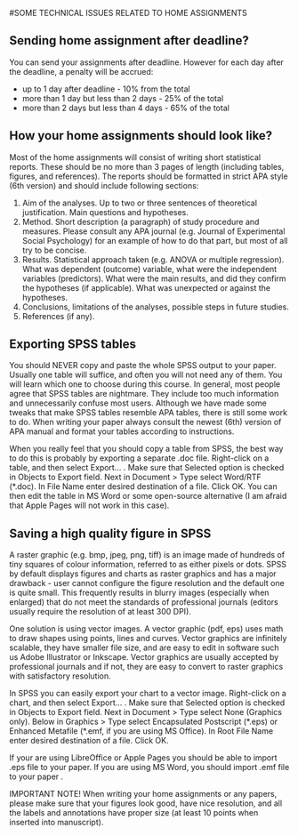 #SOME TECHNICAL ISSUES RELATED TO HOME ASSIGNMENTS

## Sending home assignment after deadline?

You can send your assignments after deadline. However for each day after the deadline, a penalty will be accrued:
- up to 1 day after deadline - 10% from the total
- more than 1 day but less than 2 days - 25% of the total
- more than 2 days but less than 4 days - 65% of the total


## How your home assignments should look like?

Most of the home assignments will consist of writing short statistical reports. These should be no more than 3 pages of length (including tables, figures, and references). The reports should be formatted in strict APA style (6th version) and should include following sections:

1. Aim of the analyses. Up to two or three sentences of theoretical justification. Main questions and hypotheses.
2. Method. Short description (a paragraph) of study procedure and measures. Please consult any APA journal (e.g. Journal of Experimental Social Psychology) for an example of how to do that part, but most of all try to be concise.
3. Results. Statistical approach taken (e.g. ANOVA or multiple regression). What was dependent (outcome) variable, what were the independent variables (predictors). What were the main results, and did they confirm the hypotheses (if applicable). What was unexpected or against the hypotheses.
4. Conclusions, limitations of the analyses, possible steps in future studies.
5. References (if any).

## Exporting SPSS tables

You should NEVER copy and paste the whole SPSS output to your paper. Usually one table will suffice, and often you will not need any of them. You will learn which one to choose during this course. In general, most people agree that SPSS tables are nightmare. They include too much information and unnecessarily confuse most users. Although we have made some tweaks that make SPSS tables resemble APA tables, there is still some work to do. When writing your paper always consult the newest (6th) version of APA manual and format your tables according to instructions.

When you really feel that you should copy a table from SPSS, the best way to do this is probably by exporting a separate .doc file. Right-click on a table, and then select Export… . Make sure that Selected option is checked in Objects to Export field. Next in Document > Type select Word/RTF (\*.doc). In File Name enter desired destination of a file. Click OK. You can then edit the table in MS Word or some open-source alternative (I am afraid that Apple Pages will not work in this case).


## Saving a high quality figure in SPSS

A raster graphic (e.g. bmp, jpeg, png, tiff) is an image made of hundreds of tiny squares of colour information, referred to as either pixels or dots. SPSS by default displays figures and charts as raster graphics and has a major drawback - user cannot configure the figure resolution and the default one is quite small. This frequently results in blurry images (especially when enlarged) that do not meet the standards of professional journals (editors usually require the resolution of at least 300 DPI).

One solution is using vector images. A vector graphic (pdf, eps) uses math to draw shapes using points, lines and curves. Vector graphics are infinitely scalable, they have smaller file size, and are easy to edit in software such us Adobe Illustrator or Inkscape. Vector graphics are usually accepted by professional journals and if not, they are easy to convert to raster graphics with satisfactory resolution.

In SPSS you can easily export your chart to a vector image. Right-click on a chart, and then select Export… . Make sure that Selected option is checked in Objects to Export field. Next in Document > Type select None (Graphics only). Below in Graphics > Type select Encapsulated Postscript (\*.eps) or Enhanced Metafile (\*.emf, if you are using MS Office). In Root File Name enter desired destination of a file. Click OK.

If your are using LibreOffice or Apple Pages you should be able to import .eps file to your paper. If you are using MS Word, you should import .emf file to your paper .

IMPORTANT NOTE! When writing your home assignments or any papers, please make sure that your figures look good, have nice resolution, and all the labels and annotations have proper size (at least 10 points when inserted into manuscript).

